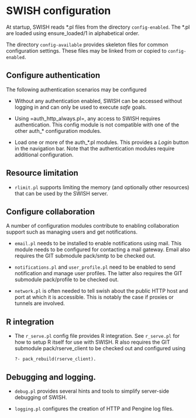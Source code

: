 # SWISH configuration

At startup, SWISH reads *.pl files  from the directory `config-enabled`.
The *.pl are loaded using ensure_loaded/1 in alphabetical order.

The directory `config-available` provides  skeleton   files  for  common
configuration settings. These files may  be   linked  from  or copied to
`config-enabled`.

## Configure authentication

The following authentication scenarios may be configured

  - Without any authentication enabled, SWISH can be accessed without
    logging in and can only be used to execute _safe_ goals.

  - Using =auth_http_always.pl=, any access to SWISH requires
    authentication.  This config module is not compatible with one
    of the other auth_* configuration modules.

  - Load one or more of the auth_*.pl modules. This provides a *Login*
    button in the navigation bar.  Note that the authentication
    modules require additional configuration.


## Resource limitation

  - `rlimit.pl` supports limiting the memory (and optionally other
    resources) that can be used by the SWISH server.


## Configure collaboration

A number of configuration modules contribute to enabling collaboration
support such as managing users and get notifications.

  - `email.pl` needs to be installed to enable notifications using
    mail.  This module needs to be configured for contacting a mail
    gateway. Email also requires the GIT submodule pack/smtp to be
    checked out.

  - `notifications.pl` and `user_profile.pl` need to be enabled to
    send notification and manage user profiles.  The latter also
    requires the GIT submodule pack/profile to be checked out.

  - `network.pl` is often needed to tell swish about the public
    HTTP host and port at which it is accessible.  This is notably
    the case if proxies or tunnels are involved.

## R integration

  - The `r_serve.pl` config file provides R integration.  See
    `r_serve.pl` for how to setup R itself for use with SWISH.
    R also requires the GIT submodule pack/rserve_client to be
    checked out and configured using

	```
	?- pack_rebuild(rserve_client).
	```

## Debugging and logging.

  - `debug.pl` provides several hints and tools to simplify
    server-side debugging of SWISH.

  - `logging.pl` configures the creation of HTTP and Pengine log
    files.

